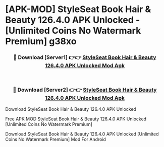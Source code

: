 # [APK-MOD] StyleSeat  Book Hair & Beauty 126.4.0 APK Unlocked - [Unlimited Coins No Watermark Premium] g38xo



<div align="center">
<h3>🔴 Download [Server1] 👉👉 <a href="https://momento.my/?title=StyleSeat__Book_Hair_&_Beauty_126.4.0_APK_Unlocked">StyleSeat  Book Hair & Beauty 126.4.0 APK Unlocked Mod Apk</a></h3><br>

<h3>🔴 Download [Server2] 👉👉 <a href="https://momento.my/?title=StyleSeat__Book_Hair_&_Beauty_126.4.0_APK_Unlocked">StyleSeat  Book Hair & Beauty 126.4.0 APK Unlocked Mod Apk</a></h3>
</div>



Download StyleSeat  Book Hair & Beauty 126.4.0 APK Unlocked 

Free APK MOD StyleSeat  Book Hair & Beauty 126.4.0 APK Unlocked [Unlimited Coins No Watermark Premium]

Download StyleSeat  Book Hair & Beauty 126.4.0 APK Unlocked [Unlimited Coins No Watermark Premium] Mod For Android
